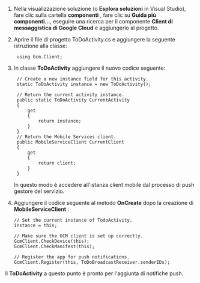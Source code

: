 
1. Nella visualizzazione soluzione (o **Esplora soluzioni** in Visual Studio), fare clic sulla cartella **componenti** , fare clic su **Guida più componenti...**, eseguire una ricerca per il componente **Client di messaggistica di Google Cloud** e aggiungerlo al progetto.

2. Aprire il file di progetto ToDoActivity.cs e aggiungere la seguente istruzione alla classe:

        using Gcm.Client;

3. In classe **ToDoActivity** aggiungere il nuovo codice seguente: 

        // Create a new instance field for this activity.
        static ToDoActivity instance = new ToDoActivity();

        // Return the current activity instance.
        public static ToDoActivity CurrentActivity
        {
            get
            {
                return instance;
            }
        }
        // Return the Mobile Services client.
        public MobileServiceClient CurrentClient
        {
            get
            {
                return client;
            }
        }

    In questo modo è accedere all'istanza client mobile dal processo di push gestore del servizio.

4.  Aggiungere il codice seguente al metodo **OnCreate** dopo la creazione di **MobileServiceClient** :

        // Set the current instance of TodoActivity.
        instance = this;

        // Make sure the GCM client is set up correctly.
        GcmClient.CheckDevice(this);
        GcmClient.CheckManifest(this);

        // Register the app for push notifications.
        GcmClient.Register(this, ToDoBroadcastReceiver.senderIDs);

Il **ToDoActivity** a questo punto è pronto per l'aggiunta di notifiche push.